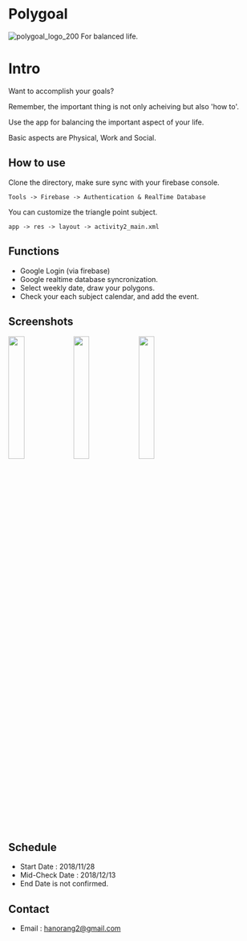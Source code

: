 # Polygoal
![polygoal_logo_200](https://user-images.githubusercontent.com/26480389/49917263-d20d8c00-fee1-11e8-9767-e2cbbd2b0e1c.png)
  For balanced life.

# Intro
Want to accomplish your goals?

Remember, the important thing is not only acheiving but also 'how to'.

Use the app for balancing the important aspect of your life.

Basic aspects are Physical, Work and Social.


## How to use
Clone the directory, make sure sync with your firebase console.

`Tools -> Firebase -> Authentication & RealTime Database`

You can customize the triangle point subject. 

`app -> res -> layout -> activity2_main.xml`

## Functions
- Google Login (via firebase)
- Google realtime database syncronization.
- Select weekly date, draw your polygons.
- Check your each subject calendar, and add the event.

## Screenshots
<div>
  <img src="https://user-images.githubusercontent.com/26480389/49917075-0896d700-fee1-11e8-9627-a854575f9131.png" width="25%">
  <img src="https://user-images.githubusercontent.com/26480389/49917076-092f6d80-fee1-11e8-990f-1d820e659575.png" width="25%">
  <img src="https://user-images.githubusercontent.com/26480389/49917077-092f6d80-fee1-11e8-8181-0780d8897845.png" width="25%">
</div>

## Schedule
- Start Date : 2018/11/28
- Mid-Check Date : 2018/12/13
- End Date is not confirmed.

## Contact
- Email : hanorang2@gmail.com
